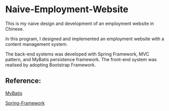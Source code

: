 # Naive-Employment-Website
This is my naive design and development of an employment website in Chinese. 

In this program, I designed and implemented an employment website with a content management system. 

The back-end systems was developed with Spring Framework, MVC pattern, and MyBatis persistence framework. The front-end system was realised by adopting Bootstrap Framework.

## Reference:
[MyBatis](https://github.com/mybatis/mybatis-3)

[Spring-Framework](https://github.com/spring-projects/spring-framework)
